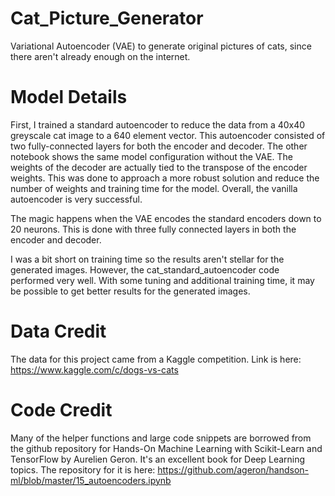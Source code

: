 # Cat_Picture_Generator
Variational Autoencoder (VAE) to generate original pictures of cats, since there aren't already enough on the internet.

# Model Details
First, I trained a standard autoencoder to reduce the data from a 40x40 greyscale cat image to a 640 element vector. This autoencoder consisted of two fully-connected layers for both the encoder and decoder. The other notebook shows the same model configuration without the VAE. The weights of the decoder are actually tied to the transpose of the encoder weights. This was done to approach a more robust solution and reduce the number of weights and training time for the model. Overall, the vanilla autoencoder is very successful.

The magic happens when the VAE encodes the standard encoders down to 20 neurons. This is done with three fully connected layers in both the encoder and decoder.

I was a bit short on training time so the results aren't stellar for the generated images. However, the cat_standard_autoencoder code performed very well. With some tuning and additional training time, it may be possible to get better results for the generated images.

# Data Credit
The data for this project came from a Kaggle competition. Link is here: https://www.kaggle.com/c/dogs-vs-cats

# Code Credit
Many of the helper functions and large code snippets are borrowed from the github repository for Hands-On Machine Learning with Scikit-Learn and TensorFlow by Aurelien Geron. It's an excellent book for Deep Learning topics. The repository for it is here: https://github.com/ageron/handson-ml/blob/master/15_autoencoders.ipynb
